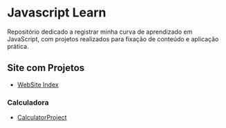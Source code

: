 # Javascript Learn

Repositório dedicado a registrar minha curva de aprendizado em JavaScript, com projetos realizados para fixação de conteúdo e aplicação prática.

## Site com Projetos 
 - [WebSite Index](https://ramos902.github.io/Javascript-Learn/)


### Calculadora
 - [CalculatorProject](./Calculator/index.html)

